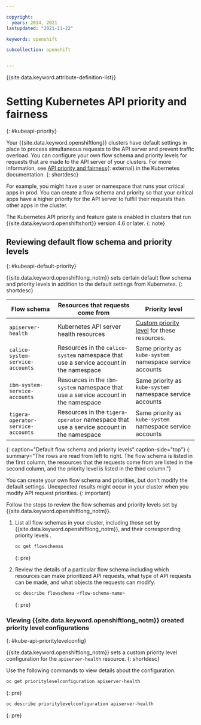 ```yaml
---

copyright: 
  years: 2014, 2021
lastupdated: "2021-11-22"

keywords: openshift

subcollection: openshift


---
```


{{site.data.keyword.attribute-definition-list}}

# Setting Kubernetes API priority and fairness
{: #kubeapi-priority}

Your {{site.data.keyword.openshiftlong}} clusters have default settings in place to process simultaneous requests to the API server and prevent traffic overload. You can configure your own flow schema and priority levels for requests that are made to the API server of your clusters. For more information, see [API priority and fairness](https://kubernetes.io/docs/concepts/cluster-administration/flow-control/){: external} in the Kubernetes documentation.
{: shortdesc}

For example, you might have a user or namespace that runs your critical apps in prod. You can create a flow schema and priority so that your critical apps have a higher priority for the API server to fulfill their requests than other apps in the cluster.

The Kubernetes API priority and feature gate is enabled in clusters that run {{site.data.keyword.openshiftshort}} version 4.6 or later.
{: note}

## Reviewing default flow schema and priority levels
{: #kubeapi-default-priority}

{{site.data.keyword.openshiftlong_notm}} sets certain default flow schema and priority levels in addition to the default settings from Kubernetes.
{: shortdesc}

| Flow schema | Resources that requests come from | Priority level |
| ----------- | --------- | -------------- |
| `apiserver-health` | Kubernetes API server health resources | [Custom priority level](#kube-api-prioritylevelconfig) for these resources. |
| `calico-system-service-accounts` | Resources in the `calico-system` namespace that use a service account in the namespace | Same priority as `kube-system` namespace service accounts |
| `ibm-system-service-accounts` | Resources in the `ibm-system` namespace that use a service account in the namespace | Same priority as `kube-system` namespace service accounts |
| `tigera-operator-service-accounts` | Resources in the `tigera-operator` namespace that use a service account in the namespace | Same priority as `kube-system` namespace service accounts |
{: caption="Default flow schema and priority levels" caption-side="top"}
{: summary="The rows are read from left to right. The flow schema is listed in the first column, the resources that the requests come from are listed in the second column, and the priority level is listed in the third column."}

You can create your own flow schema and priorities, but don't modify the default settings. Unexpected results might occur in your cluster when you modify API request priorities.
{: important}

Follow the steps to review the flow schemas and priority levels set by {{site.data.keyword.openshiftlong_notm}}.

1. List all flow schemas in your cluster, including those set by {{site.data.keyword.openshiftlong_notm}}, and their corresponding priority levels .
    ```sh
    oc get flowschemas
    ```
    {: pre} 


2. Review the details of a particular flow schema including which resources can make prioritized API requests, what type of API requests can be made, and what objects the requests can modify.
    ```sh
    oc describe flowschema <flow-schema-name>
    ```
    {: pre}

### Viewing {{site.data.keyword.openshiftlong_notm}} created priority level configurations
{: #kube-api-prioritylevelconfig}

{{site.data.keyword.openshiftlong_notm}} sets a custom priority level configuration for the `apiserver-health` resource. 
{: shortdesc}

Use the following commands to view details about the configuration. 

```sh
oc get prioritylevelconfiguration apiserver-health
```
{: pre}
 
```sh
oc describe prioritylevelconfiguration apiserver-health
```
{: pre}








